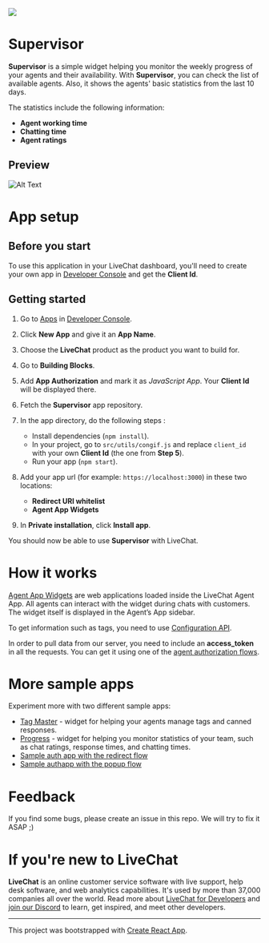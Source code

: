 ![](https://i.ibb.co/J5CxbdT/supervisor-icon.png)

# Supervisor

**Supervisor** is a simple widget helping you monitor the weekly progress of your agents and their availability. With **Supervisor**, you can check the list of available agents. Also, it shows the agents' basic statistics from the last 10 days. 

The statistics include the following information:

- **Agent working time** 
- **Chatting time** 
- **Agent ratings** 


## Preview

![Alt Text](https://i.ibb.co/rfnHsTz/supervisor.png)

# App setup

## Before you start

To use this application in your LiveChat dashboard, you'll need to create your own app in [Developer Console](https://developers.livechatinc.com/console) and get the **Client Id**.

## Getting started

1. Go to [Apps](https://developers.livechatinc.com/console/apps) in [Developer Console](https://developers.livechatinc.com/console).
2. Click **New App** and give it an **App Name**.
3. Choose the **LiveChat** product as the product you want to build for.
4. Go to **Building Blocks**.
5. Add **App Authorization** and mark it as *JavaScript App*. Your **Client Id** will be displayed there.
6. Fetch the **Supervisor** app repository.
7. In the app directory, do the following steps :

    * Install dependencies (`npm install`).
    * In your project, go to `src/utils/congif.js` and replace `client_id` with your own **Client Id** (the one from **Step 5**).
    * Run your app (`npm start`).
8. Add your app url (for example: `https://localhost:3000`) in these two locations:

    * **Redirect URI whitelist**
    * **Agent App Widgets**
9. In **Private installation**, click **Install app**. 

You should now be able to use **Supervisor** with LiveChat.

# How it works

[Agent App Widgets](https://developers.livechat.com/docs/extending-agent-app) are web applications loaded inside the LiveChat Agent App. All agents can interact with the widget during chats with customers. The widget itself is displayed in the Agent’s App sidebar.

To get information such as tags, you need to use [Configuration API](https://developers.livechat.com/docs/management/configuration-api).

In order to pull data from our server, you need to include an **access_token** in all the requests. You can get it using one of the [agent authorization flows](https://developers.livechat.com/docs/authorization/agent-authorization).


# More sample apps 
Experiment more with two different sample apps:
 - [Tag Master](https://github.com/livechat/tag-master) - widget for helping your agents manage tags and canned responses.
 - [Progress](https://github.com/livechat/progress-app) - widget for helping you monitor statistics of your team, such as chat ratings, response times, and chatting times.
 - [Sample auth app with the redirect flow](https://github.com/livechat/sample-app-redirect-auth)
 - [Sample authapp with the popup flow](https://github.com/livechat/sample-app-popup-auth)

# Feedback
If you find some bugs, please create an issue in this repo. We will try to fix it ASAP ;)

# If you're new to LiveChat

**LiveChat** is an online customer service software with live support, help desk software, and web analytics capabilities. It's used by more than 37,000 companies all over the world. Read more about [LiveChat for Developers](https://developers.livechatinc.com/) and [join our Discord](https://discord.com/invite/NcfJu3a9kM) to learn, get inspired, and meet other developers.

--------------------------------------------------------------------------------------------------------------------------------------------------------------------

This project was bootstrapped with [Create React App](https://github.com/facebook/create-react-app).
